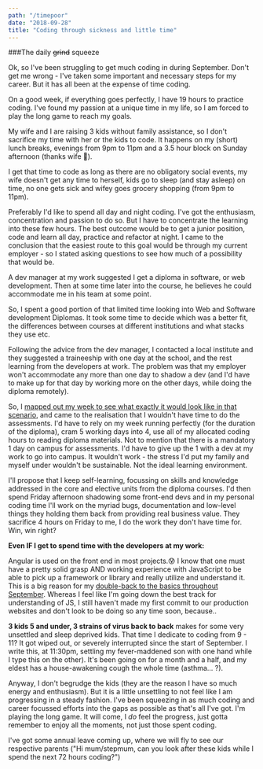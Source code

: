 ```yaml
---
path: "/timepoor"
date: "2018-09-28"
title: "Coding through sickness and little time"
---
```

###The daily ~~grind~~ squeeze

Ok, so I've been struggling to get much coding in during September. Don't get me wrong - I've taken some important and necessary steps for my career.  But it has all been at the expense of time coding.

On a good week, if everything goes perfectly, I have 19 hours to practice coding.  I've found my passion at a unique time in my life, so I am forced to play the long game to reach my goals.

My wife and I are raising 3 kids without family assistance, so I don't sacrifice my time with her or the kids to code. It happens on my (short) lunch breaks, evenings from 9pm to 11pm and a 3.5 hour block on Sunday afternoon (thanks wife 💑).

I get that time to code as long as there are no obligatory social events, my wife doesn't get any time to herself, kids go to sleep (and stay asleep) on time, no one gets sick and wifey goes grocery shopping (from 9pm to 11pm).

Preferably I'd like to spend all day and night coding.  I've got the enthusiasm, concentration and passion to do so.  But I have to concentrate the learning into these few hours.  The best outcome would be to get a junior position, code and learn all day, practice and refactor at night.  I came to the conclusion that the easiest route to this goal would be through my current employer - so I stated asking questions to see how much of a possibility that would be. 

A dev manager at my work suggested I get a diploma in software, or web development.  Then at some time later into the course, he believes he could accommodate me in his team at some point.

So, I spent a good portion of that limited time looking into Web and Software development Diplomas. It took some time to decide which was a better fit, the differences between courses at different institutions and what stacks they use etc.

Following the advice from the dev manager, I contacted a local institute and they suggested a traineeship with one day at the school, and the rest learning from the developers at work.  The problem was that my employer won't accommodate any more than one day to shadow a dev (and I'd have to make up for that day by working more on the other days, while doing the diploma remotely).

So, I [mapped out my week to see what exactly it would look like in that scenario](https://docs.google.com/spreadsheets/d/1Hc-ULqXYLXON-Y2ZpJzshMlOJ3tOVSWaDxzssHmUku4/edit#gid=1271188884), and came to the realisation that I wouldn't have time to do the assessments.  I'd have to rely on my week running perfectly (for the duration of the diploma), cram 5 working days into 4, use all of my allocated coding hours to reading diploma materials.  Not to mention that there is a mandatory 1 day on campus for assessments.  I'd have to give up the 1 with a dev at my work to go into campus. It wouldn't work - the stress I'd put my family and myself under wouldn't be sustainable. Not the ideal learning environment.

I'll propose that I keep self-learning, focussing on skills and knowledge addressed in the core and elective units from the diploma courses. I'd then spend Friday afternoon shadowing some front-end devs and in my personal coding time I'll work on the myriad bugs, documentation and low-level things they holding them back from providing real business value. They sacrifice 4 hours on Friday to me, I do the work they don't have time for. Win, win right?

**Even IF I get to spend time with the developers at my work:**

Angular is used on the front end in most projects.😰 I know that one must have a pretty solid grasp AND working experience with JavaScript to be able to pick up a framework or library and really utilize and understand it.  This is a big reason for my [double-back to the basics throughout September](/timelineCode).  Whereas I feel like I'm going down the best track for understanding of JS, I still haven't made my first commit to our production websites and don't look to be doing so any time soon, because..

**3 kids 5 and under, 3 strains of virus back to back** makes for some very unsettled and sleep deprived kids.  That time I dedicate to coding from 9 - 11?  It got wiped out, or severely interrupted since the start of September. I write this, at 11:30pm, settling my fever-maddened son with one hand while I type this on the other).  It's been going on for a month and a half, and my eldest has a house-awakening cough the whole time (asthma... ?).

Anyway, I don't begrudge the kids (they are the reason I have so much energy and enthusiasm). But it is a little unsettling to not feel like I am progressing in a steady fashion. I've been squeezing in as much coding and career focussed  efforts into the gaps as possible as that's all I've got.  I'm playing the long game.  It will come, I *do* feel the progress, just gotta remember to enjoy all the moments, not just those spent coding.

I've got some annual leave coming up, where we will fly to see our respective parents ("Hi mum/stepmum, can you look after these kids while I spend the next 72 hours coding?")

<!-- Friends website - another learning pivot - but a good one - I have no experience with wordpress, or any cms -->